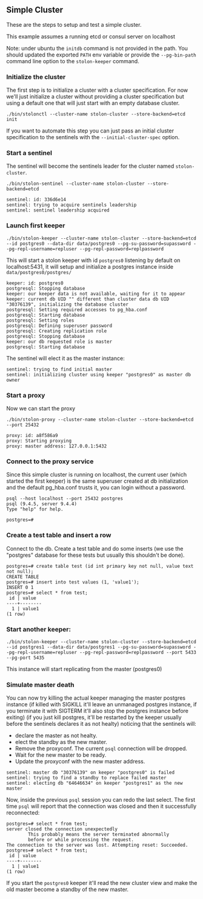 ## Simple Cluster

These are the steps to setup and test a simple cluster.

This example assumes a running etcd or consul server on localhost

Note: under ubuntu the `initdb` command is not provided in the path. You should updated the exported `PATH` env variable or provide the `--pg-bin-path` command line option to the `stolon-keeper` command.

### Initialize the cluster

The first step is to initialize a cluster with a cluster specification. For now we'll just initialize a cluster without providing a cluster specification but using a default one that will just start with an empty database cluster.

```
./bin/stolonctl --cluster-name stolon-cluster --store-backend=etcd init
```

If you want to automate this step you can just pass an initial cluster specification to the sentinels with the `--initial-cluster-spec` option.

### Start a sentinel

The sentinel will become the sentinels leader for the cluster named `stolon-cluster`.
```
./bin/stolon-sentinel --cluster-name stolon-cluster --store-backend=etcd
```

```
sentinel: id: 336d6e14
sentinel: trying to acquire sentinels leadership
sentinel: sentinel leadership acquired
```

### Launch first keeper

```
./bin/stolon-keeper --cluster-name stolon-cluster --store-backend=etcd --id postgres0 --data-dir data/postgres0 --pg-su-password=supassword --pg-repl-username=repluser --pg-repl-password=replpassword
```

This will start a stolon keeper with id `postgres0` listening by default on localhost:5431, it will setup and initialize a postgres instance inside `data/postgres0/postgres/`

```
keeper: id: postgres0
postgresql: Stopping database
keeper: our keeper data is not available, waiting for it to appear
keeper: current db UID "" different than cluster data db UID "30376139", initializing the database cluster
postgresql: Setting required accesses to pg_hba.conf
postgresql: Starting database
postgresql: Setting roles
postgresql: Defining superuser password
postgresql: Creating replication role
postgresql: Stopping database
keeper: our db requested role is master
postgresql: Starting database
```

The sentinel will elect it as the master instance:

```
sentinel: trying to find initial master
sentinel: initializing cluster using keeper "postgres0" as master db owner
```

### Start a proxy

Now we can start the proxy

```
./bin/stolon-proxy --cluster-name stolon-cluster --store-backend=etcd --port 25432
```

```
proxy: id: a8f586a9
proxy: Starting proxying
proxy: master address: 127.0.0.1:5432
```


### Connect to the proxy service

Since this simple cluster is running on localhost, the current user (which started the first keeper) is the same superuser created at db initialization and the default pg_hba.conf trusts it, you can login without a password.

```
psql --host localhost --port 25432 postgres
psql (9.4.5, server 9.4.4)
Type "help" for help.

postgres=#
```

### Create a test table and insert a row

Connect to the db. Create a test table and do some inserts (we use the "postgres" database for these tests but usually this shouldn't be done).

```
postgres=# create table test (id int primary key not null, value text not null);
CREATE TABLE
postgres=# insert into test values (1, 'value1');
INSERT 0 1
postgres=# select * from test;
 id | value
----+--------
  1 | value1
(1 row)
```

### Start another keeper:

```
./bin/stolon-keeper --cluster-name stolon-cluster --store-backend=etcd --id postgres1 --data-dir data/postgres1 --pg-su-password=supassword --pg-repl-username=repluser --pg-repl-password=replpassword --port 5433 --pg-port 5435
```

This instance will start replicating from the master (postgres0)

### Simulate master death

You can now try killing the actual keeper managing the master postgres instance (if killed with SIGKILL it'll leave an unmanaged postgres instance, if you terminate it with SIGTERM it'll also stop the postgres instance before exiting) (if you just kill postgres, it'll be restarted by the keeper usually before the sentinels declares it as not healty) noticing that the sentinels will:

* declare the master as not healty.
* elect the standby as the new master.
* Remove the proxyconf. The current `psql` connection will be dropped.
* Wait for the new master to be ready.
* Update the proxyconf with the new master address.


```
sentinel: master db "30376139" on keeper "postgres0" is failed
sentinel: trying to find a standby to replace failed master
sentinel: electing db "64646634" on keeper "postgres1" as the new master
```

Now, inside the previous `psql` session you can redo the last select. The first time `psql` will report that the connection was closed and then it successfully reconnected:

```
postgres=# select * from test;
server closed the connection unexpectedly
        This probably means the server terminated abnormally
        before or while processing the request.
The connection to the server was lost. Attempting reset: Succeeded.
postgres=# select * from test;
 id | value
----+--------
  1 | value1
(1 row)
```

If you start the `postgres0` keeper it'll read the new cluster view and make the old master become a standby of the new master.
